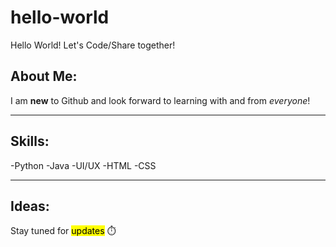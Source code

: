 # hello-world
Hello World! Let's Code/Share together!

## About Me:
I am **new** to Github and look forward to learning with and from *everyone*!

---

## Skills:
-Python
-Java
-UI/UX
-HTML
-CSS

---

## Ideas:
Stay tuned for <mark>updates</mark> :stopwatch:
